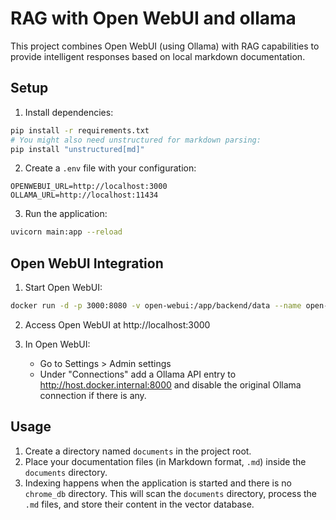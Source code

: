 # RAG with Open WebUI and ollama

This project combines Open WebUI (using Ollama) with RAG capabilities to provide intelligent responses based on local markdown documentation.

## Setup

1. Install dependencies:
```bash
pip install -r requirements.txt
# You might also need unstructured for markdown parsing:
pip install "unstructured[md]"
```

2. Create a `.env` file with your configuration:
```
OPENWEBUI_URL=http://localhost:3000
OLLAMA_URL=http://localhost:11434
```

3. Run the application:
```bash
uvicorn main:app --reload
```

## Open WebUI Integration

1. Start Open WebUI:
```bash
docker run -d -p 3000:8080 -v open-webui:/app/backend/data --name open-webui --restart always ghcr.io/open-webui/open-webui:main
```

2. Access Open WebUI at http://localhost:3000

3. In Open WebUI:
   - Go to Settings > Admin settings
   - Under "Connections" add a Ollama API entry to http://host.docker.internal:8000 and disable the original Ollama connection if there is any.  

## Usage

1. Create a directory named `documents` in the project root.
2. Place your documentation files (in Markdown format, `.md`) inside the `documents` directory.
3. Indexing happens when the application is started and there is no `chrome_db` directory.
This will scan the `documents` directory, process the `.md` files, and store their content in the vector database.
